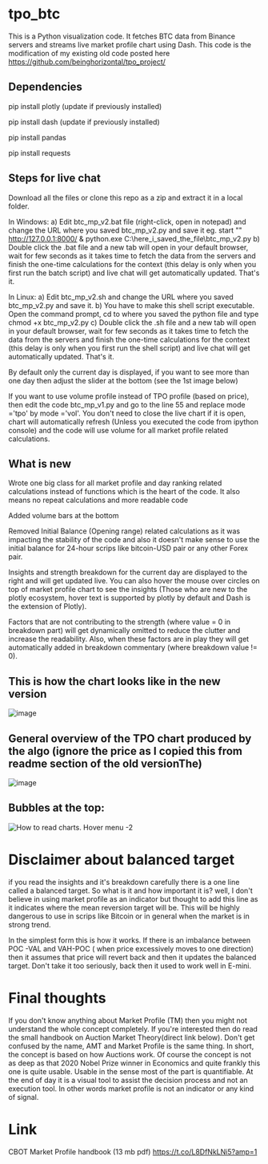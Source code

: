 # tpo_btc
This is a Python visualization code. It fetches BTC data from Binance servers and streams live market profile chart using Dash. This code is the modification of my existing old code posted here https://github.com/beinghorizontal/tpo_project/

## Dependencies
pip install plotly (update if previously installed)

pip install dash (update if previously installed)

pip install pandas

pip install requests

## Steps for live chat

Download all the files or clone this repo as a zip and extract it in a local folder.

In Windows: a) Edit btc_mp_v2.bat file (right-click, open in notepad) and change the URL where you saved btc_mp_v2.py and save it
eg. start "" http://127.0.0.1:8000/ & python.exe C:\here_i_saved_the_file\btc_mp_v2.py
b) Double click the .bat file and a new tab will open in your default browser, wait for few seconds as it takes time to fetch the data from the servers and finish the one-time calculations for the context (this delay is only when you first run the batch script) and live chat will get automatically updated. That's it.

In Linux: a) Edit btc_mp_v2.sh  and change the URL where you saved btc_mp_v2.py and save it.
b) You have to make this shell script executable. Open the command prompt, cd to where you saved the python file and type chmod +x btc_mp_v2.py
c) Double click the .sh file and a new tab will open in your default browser, wait for few seconds as it takes time to fetch the data from the servers and finish the one-time calculations for the context (this delay is only when you first run the shell script) and live chat will get automatically updated. That's it.

By default only the current day is displayed, if you want to see more than one day then adjust the slider at the bottom (see the 1st image below)

If you want to use volume profile instead of TPO profile (based on price), then edit the code btc_mp_v1.py and go to the line 55 and replace mode ='tpo' by mode ='vol'. You don't need to close the live chart if it is open, chart will automatically refresh (Unless you executed the code from ipython console) and the code will use volume for all market profile related calculations. 

## What is new



Wrote one big class for all market profile and day ranking related calculations instead of functions which is the heart of the code. It also means no repeat calculations and more readable code

Added volume bars at the bottom

Removed Initial Balance (Opening range) related calculations as it was impacting the stability of the code and also it doesn't make sense to use the initial balance for 24-hour scrips like bitcoin-USD pair or any other Forex pair. 

Insights and strength breakdown for the current day are displayed to the right and will get updated live. You can also hover the mouse over circles on top of market profile chart to see the insights (Those who are new to the plotly ecosystem, hover text is supported by plotly by default and Dash is the extension of Plotly).

Factors that are not contributing to the strength (where value = 0 in breakdown part) will get dynamically omitted to reduce the clutter and increase the readability. Also, when these factors are in play they will get automatically added in breakdown commentary (where breakdown value != 0).

## This is how the chart looks like in the new version
![image](https://user-images.githubusercontent.com/28746824/103477838-7d028280-4de8-11eb-9c5e-edbd436c3d92.png)


## General overview of the TPO chart produced by the algo (ignore the price as I copied this from readme section of the old versionThe)
![image](https://user-images.githubusercontent.com/28746824/103477858-a8856d00-4de8-11eb-9649-70d66a46b693.png)


## Bubbles at the top:
![How to read charts. Hover menu -2](https://user-images.githubusercontent.com/28746824/89723894-e341cf80-da19-11ea-84cd-a575f0a83bcc.png)

# Disclaimer about balanced target
if you read the insights and it's breakdown carefully there is a one line called a balanced target. So what is it and how important it is? well, I don't believe in using market profile as an indicator but thought to add this line as it indicates where the mean reversion target will be. This will be highly dangerous to use in scrips like Bitcoin or in general when the market is in strong trend. 

In the simplest form this is how it works. If there is an imbalance between POC -VAL and VAH-POC ( when price excessively moves to one direction) then it assumes that price will revert back and then it updates the balanced target. Don't take it too seriously, back then it used to work well in E-mini.

# Final thoughts

If you don't know anything about Market Profile (TM) then you might not understand the whole concept completely. If you're interested then do read the small handbook on Auction Market Theory(direct link below). Don't get confused by the name, AMT and Market Profile is the same thing. In short, the concept is based on how Auctions work. Of course the concept is not as deep as that 2020 Nobel Prize winner in Economics and quite frankly this one is quite usable. Usable in the sense most of the part is quantifiable. At the end of day it is a visual tool to assist the decision process and not an execution tool. In other words market profile is not an indicator or any kind of signal. 
# Link
CBOT Market Profile handbook (13 mb pdf)  https://t.co/L8DfNkLNi5?amp=1
